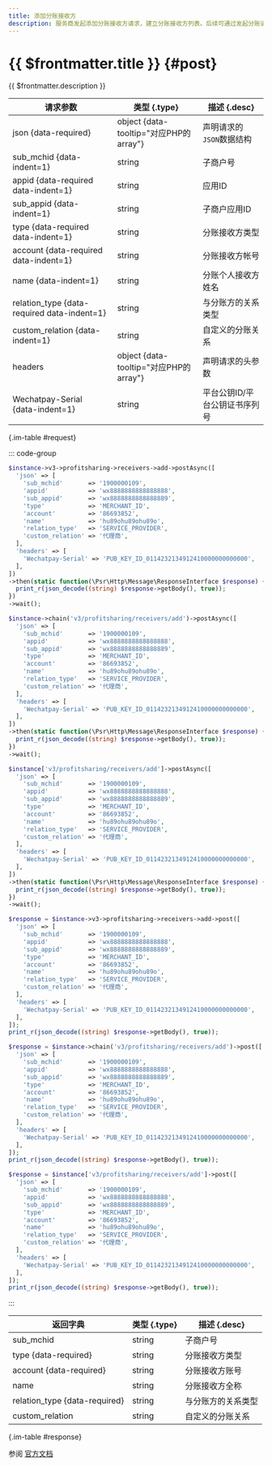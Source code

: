 ```yaml
---
title: 添加分账接收方
description: 服务商发起添加分账接收方请求，建立分账接收方列表。后续可通过发起分账请求，将分账方商户结算后的资金，分到该分账接收方
---
```


# {{ $frontmatter.title }} {#post}

{{ $frontmatter.description }}

| 请求参数 | 类型 {.type} | 描述 {.desc}
| --- | --- | ---
| json {data-required} | object {data-tooltip="对应PHP的array"} | 声明请求的`JSON`数据结构
| sub_mchid {data-indent=1} | string | 子商户号
| appid {data-required data-indent=1} | string | 应用ID
| sub_appid {data-indent=1} | string | 子商户应用ID
| type {data-required data-indent=1} | string | 分账接收方类型
| account {data-required data-indent=1} | string | 分账接收方帐号
| name {data-indent=1} | string | 分账个人接收方姓名
| relation_type {data-required data-indent=1} | string | 与分账方的关系类型
| custom_relation {data-indent=1} | string | 自定义的分账关系
| headers | object {data-tooltip="对应PHP的array"} | 声明请求的头参数
| Wechatpay-Serial {data-indent=1} | string | 平台公钥ID/平台公钥证书序列号

{.im-table #request}

::: code-group

```php [异步纯链式]
$instance->v3->profitsharing->receivers->add->postAsync([
  'json' => [
    'sub_mchid'       => '1900000109',
    'appid'           => 'wx8888888888888888',
    'sub_appid'       => 'wx8888888888888889',
    'type'            => 'MERCHANT_ID',
    'account'         => '86693852',
    'name'            => 'hu89ohu89ohu89o',
    'relation_type'   => 'SERVICE_PROVIDER',
    'custom_relation' => '代理商',
  ],
  'headers' => [
    'Wechatpay-Serial' => 'PUB_KEY_ID_0114232134912410000000000000',
  ],
])
->then(static function(\Psr\Http\Message\ResponseInterface $response) {
  print_r(json_decode((string) $response->getBody(), true));
})
->wait();
```

```php [异步声明式]
$instance->chain('v3/profitsharing/receivers/add')->postAsync([
  'json' => [
    'sub_mchid'       => '1900000109',
    'appid'           => 'wx8888888888888888',
    'sub_appid'       => 'wx8888888888888889',
    'type'            => 'MERCHANT_ID',
    'account'         => '86693852',
    'name'            => 'hu89ohu89ohu89o',
    'relation_type'   => 'SERVICE_PROVIDER',
    'custom_relation' => '代理商',
  ],
  'headers' => [
    'Wechatpay-Serial' => 'PUB_KEY_ID_0114232134912410000000000000',
  ],
])
->then(static function(\Psr\Http\Message\ResponseInterface $response) {
  print_r(json_decode((string) $response->getBody(), true));
})
->wait();
```

```php [异步属性式]
$instance['v3/profitsharing/receivers/add']->postAsync([
  'json' => [
    'sub_mchid'       => '1900000109',
    'appid'           => 'wx8888888888888888',
    'sub_appid'       => 'wx8888888888888889',
    'type'            => 'MERCHANT_ID',
    'account'         => '86693852',
    'name'            => 'hu89ohu89ohu89o',
    'relation_type'   => 'SERVICE_PROVIDER',
    'custom_relation' => '代理商',
  ],
  'headers' => [
    'Wechatpay-Serial' => 'PUB_KEY_ID_0114232134912410000000000000',
  ],
])
->then(static function(\Psr\Http\Message\ResponseInterface $response) {
  print_r(json_decode((string) $response->getBody(), true));
})
->wait();
```

```php [同步纯链式]
$response = $instance->v3->profitsharing->receivers->add->post([
  'json' => [
    'sub_mchid'       => '1900000109',
    'appid'           => 'wx8888888888888888',
    'sub_appid'       => 'wx8888888888888889',
    'type'            => 'MERCHANT_ID',
    'account'         => '86693852',
    'name'            => 'hu89ohu89ohu89o',
    'relation_type'   => 'SERVICE_PROVIDER',
    'custom_relation' => '代理商',
  ],
  'headers' => [
    'Wechatpay-Serial' => 'PUB_KEY_ID_0114232134912410000000000000',
  ],
]);
print_r(json_decode((string) $response->getBody(), true));
```

```php [同步声明式]
$response = $instance->chain('v3/profitsharing/receivers/add')->post([
  'json' => [
    'sub_mchid'       => '1900000109',
    'appid'           => 'wx8888888888888888',
    'sub_appid'       => 'wx8888888888888889',
    'type'            => 'MERCHANT_ID',
    'account'         => '86693852',
    'name'            => 'hu89ohu89ohu89o',
    'relation_type'   => 'SERVICE_PROVIDER',
    'custom_relation' => '代理商',
  ],
  'headers' => [
    'Wechatpay-Serial' => 'PUB_KEY_ID_0114232134912410000000000000',
  ],
]);
print_r(json_decode((string) $response->getBody(), true));
```

```php [同步属性式]
$response = $instance['v3/profitsharing/receivers/add']->post([
  'json' => [
    'sub_mchid'       => '1900000109',
    'appid'           => 'wx8888888888888888',
    'sub_appid'       => 'wx8888888888888889',
    'type'            => 'MERCHANT_ID',
    'account'         => '86693852',
    'name'            => 'hu89ohu89ohu89o',
    'relation_type'   => 'SERVICE_PROVIDER',
    'custom_relation' => '代理商',
  ],
  'headers' => [
    'Wechatpay-Serial' => 'PUB_KEY_ID_0114232134912410000000000000',
  ],
]);
print_r(json_decode((string) $response->getBody(), true));
```

:::

| 返回字典 | 类型 {.type} | 描述 {.desc}
| --- | --- | ---
| sub_mchid | string | 子商户号
| type {data-required} | string | 分账接收方类型
| account {data-required} | string | 分账接收方账号
| name | string | 分账接收方全称
| relation_type {data-required} | string | 与分账方的关系类型
| custom_relation | string | 自定义的分账关系

{.im-table #response}

参阅 [官方文档](https://pay.weixin.qq.com/wiki/doc/apiv3_partner/apis/chapter8_1_8.shtml)
